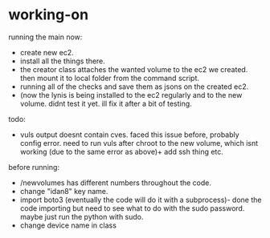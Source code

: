 # working-on
running the main now:
- create new ec2.
- install all the things there.
- the creator class attaches the wanted volume to the ec2 we created. then mount it to local folder from the command script.
- running all of the checks and save them as jsons on the created ec2.
- (now the lynis is being installed to the ec2 regularly and to the new volume. didnt test it yet. ill fix it after a bit of testing.

todo:
- vuls output doesnt contain cves. faced this issue before, probably config error. need to run vuls after chroot to the new volume, which isnt working (due to the same error as above)+ add ssh thing etc.

before running:
-  /newvolumes has different numbers throughout the code.
-  change "idan8" key name. 
-  import boto3 (eventually the code will do it with a subprocess)- done the code importing but need to see what to do with the sudo password. maybe just run the python with sudo.
-  change device name in class

